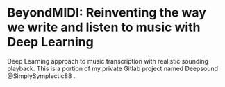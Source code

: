 BeyondMIDI: Reinventing the way we write and listen to music with Deep Learning
===============================================================================

Deep Learning approach to music transcription with realistic sounding playback. This is a portion of my private Gitlab project named Deepsound @SimplySymplectic88 .
